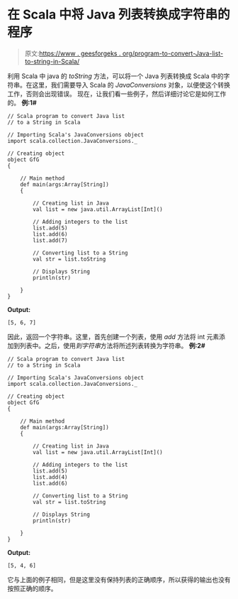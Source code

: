 # 在 Scala 中将 Java 列表转换成字符串的程序

> 原文:[https://www . geesforgeks . org/program-to-convert-Java-list-to-string-in-Scala/](https://www.geeksforgeeks.org/program-to-convert-java-list-to-a-string-in-scala/)

利用 Scala 中 java 的 *toString* 方法，可以将一个 Java 列表转换成 Scala 中的字符串。在这里，我们需要导入 Scala 的 *JavaConversions* 对象，以便使这个转换工作，否则会出现错误。
现在，让我们看一些例子，然后详细讨论它是如何工作的。
**例:1#**

```
// Scala program to convert Java list 
// to a String in Scala

// Importing Scala's JavaConversions object
import scala.collection.JavaConversions._

// Creating object
object GfG
{ 

    // Main method
    def main(args:Array[String])
    {

        // Creating list in Java
        val list = new java.util.ArrayList[Int]()

        // Adding integers to the list
        list.add(5)
        list.add(6)
        list.add(7)

        // Converting list to a String 
        val str = list.toString

        // Displays String
        println(str)

    }
}
```

**Output:**

```
[5, 6, 7]

```

因此，返回一个字符串。这里，首先创建一个列表，使用 *add* 方法将 int 元素添加到列表中。之后，使用*到字符串*方法将所述列表转换为字符串。
**例:2#**

```
// Scala program to convert Java list 
// to a String in Scala

// Importing Scala's JavaConversions object
import scala.collection.JavaConversions._

// Creating object
object GfG
{ 

    // Main method
    def main(args:Array[String])
    {

        // Creating list in Java
        val list = new java.util.ArrayList[Int]()

        // Adding integers to the list
        list.add(5)
        list.add(4)
        list.add(6)

        // Converting list to a String 
        val str = list.toString

        // Displays String
        println(str)

    }
}
```

**Output:**

```
[5, 4, 6]

```

它与上面的例子相同，但是这里没有保持列表的正确顺序，所以获得的输出也没有按照正确的顺序。